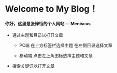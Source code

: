 # Welcome to My Blog！



#### 你好，这里是张梓恒的个人网站    —   **Meniscus** 

- 通过主题和目录以打开文章
  * PC端 在上方标签栏选择主题 在左侧目录选择文章

  * 移动端 点击左上角图标选择主题和文章
- 搜索关键词以打开文章

